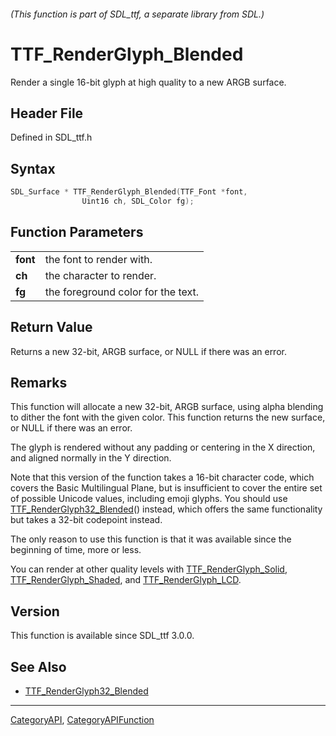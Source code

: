 ###### (This function is part of SDL_ttf, a separate library from SDL.)
# TTF_RenderGlyph_Blended

Render a single 16-bit glyph at high quality to a new ARGB surface.

## Header File

Defined in SDL_ttf.h

## Syntax

```c
SDL_Surface * TTF_RenderGlyph_Blended(TTF_Font *font,
                Uint16 ch, SDL_Color fg);

```

## Function Parameters

|              |                                    |
| ------------ | ---------------------------------- |
| **font**     | the font to render with.           |
| **ch**       | the character to render.           |
| **fg**       | the foreground color for the text. |

## Return Value

Returns a new 32-bit, ARGB surface, or NULL if there was an error.

## Remarks

This function will allocate a new 32-bit, ARGB surface, using alpha
blending to dither the font with the given color. This function returns the
new surface, or NULL if there was an error.

The glyph is rendered without any padding or centering in the X direction,
and aligned normally in the Y direction.

Note that this version of the function takes a 16-bit character code, which
covers the Basic Multilingual Plane, but is insufficient to cover the
entire set of possible Unicode values, including emoji glyphs. You should
use [TTF_RenderGlyph32_Blended](TTF_RenderGlyph32_Blended)() instead, which
offers the same functionality but takes a 32-bit codepoint instead.

The only reason to use this function is that it was available since the
beginning of time, more or less.

You can render at other quality levels with
[TTF_RenderGlyph_Solid](TTF_RenderGlyph_Solid),
[TTF_RenderGlyph_Shaded](TTF_RenderGlyph_Shaded), and
[TTF_RenderGlyph_LCD](TTF_RenderGlyph_LCD).

## Version

This function is available since SDL_ttf 3.0.0.

## See Also

- [TTF_RenderGlyph32_Blended](TTF_RenderGlyph32_Blended)

----
[CategoryAPI](CategoryAPI), [CategoryAPIFunction](CategoryAPIFunction)

